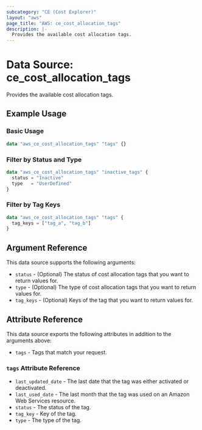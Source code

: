 ```yaml
---
subcategory: "CE (Cost Explorer)"
layout: "aws"
page_title: "AWS: ce_cost_allocation_tags"
description: |-
  Provides the available cost allocation tags.
---
```


# Data Source: ce_cost_allocation_tags

Provides the available cost allocation tags.

## Example Usage

### Basic Usage

```terraform
data "aws_ce_cost_allocation_tags" "tags" {}
```

### Filter by Status and Type

```terraform
data "aws_ce_cost_allocation_tags" "inactive_tags" {
  status = "Inactive"
  type   = "UserDefined"
}
```

### Filter by Tag Keys

```terraform
data "aws_ce_cost_allocation_tags" "tags" {
  tag_keys = ["tag_a", "tag_b"]
}
```

## Argument Reference

This data source supports the following arguments:

* `status` - (Optional) The status of cost allocation tags that you want to return values for.
* `type` - (Optional) The type of cost allocation tags that you want to return values for.
* `tag_keys` - (Optional) Keys of the tag that you want to return values for.

## Attribute Reference

This data source exports the following attributes in addition to the arguments above:

* `tags` - Tags that match your request.

### `tags` Attribute Reference

* `last_updated_date` - The last date that the tag was either activated or deactivated.
* `last_used_date` - The last month that the tag was used on an Amazon Web Services resource.
* `status` - The status of the tag.
* `tag_key` - Key of the tag.
* `type` - The type of the tag.
